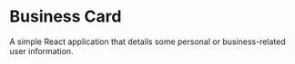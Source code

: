 # Business Card
A simple React application that details some personal or business-related user information.
